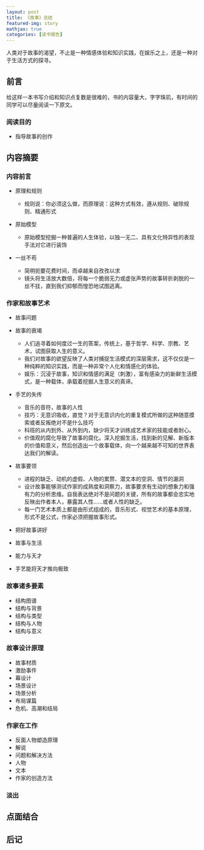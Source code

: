 ```yaml
---
layout: post
title: 《故事》总结
featured-img: story
mathjax: true
categories: [读书报告]
---
```


人类对于故事的渴望，不止是一种情感体验和知识实践，在娱乐之上，还是一种对于生活方式的探寻。

<!--more-->

<!-- # 故事 -->

## 前言

给这样一本书写介绍和知识点复数是很难的，书的内容量大，字字珠玑，有时间的同学可以尽量阅读一下原文。


### 阅读目的

- 指导故事的创作


## 内容摘要


### 内容前言

- 原理和规则

  - 规则说：你必须这么做，而原理说：这种方式有效，遵从规则、破除规则、精通形式

- 原始模型

  - 原始模型挖掘一种普遍的人生体验，以独一无二、具有文化特异性的表现手法对它进行装饰

- 一丝不苟

  - 简明扼要花费时间，而卓越来自孜孜以求
  - 镜头将生活放大数倍，将每一个脆弱无力或虚张声势的故事转折剥脱的一丝不挂，直到我们抑郁而惶恐地试图逃离。


### 作家和故事艺术

- 故事问题

- 故事的衰竭

  - 人们追寻着如何度过一生的答案，传统上，基于哲学、科学、宗教、艺术，试图获取人生的意义。
  - 我们对故事的欲望反映了人类对捕捉生活模式的深层需求，这不仅仅是一种纯粹的知识实践，而是一种非常个人化和情感化的体验。
  - 娱乐：沉浸于故事，知识和情感的满足（刺激），富有感染力的新鲜生活模式，是一种载体，承载着挖掘人生意义的真谛。

- 手艺的失传

  - 音乐的音符，故事的人性
  - 技巧：无意识吸收，直觉？对于无意识内化的重复模式所做的这种随意摸索或者反叛绝对不是什么技巧
  - 科班的从内到外、从外到内，缺少将天才训练成艺术家的技能或者耐心。
  - 价值观的腐化导致了故事的腐化。深入挖掘生活，找到新的见解、新版本的价值和意义，然后创造出一个故事载体，向一个越来越不可知的世界表达我们的解读。

- 故事要领

  - 进程的缺乏、动机的虚假、人物的累赘、潜文本的空洞、情节的漏洞
  - 设计故事能够测试作家的成熟度和洞察力，故事要求有生动的想象力和强有力的分析思维。自我表达绝对不是问题的关键，所有的故事都会忠实地反映出作者本人，暴露其人性……或者人性的缺乏。
  - 每一门艺术本质上都是由形式组成的，音乐形式、视觉艺术的基本原理，形式不是公式，作家必须把握故事形式。

- 把好故事讲好
- 故事与生活
- 能力与天才
- 手艺能将天才推向极致


### 故事诸多要素

- 结构图谱
- 结构与背景
- 结构与类型
- 结构与人物
- 结构与意义


### 故事设计原理

- 故事材质
- 激励事件
- 幕设计
- 场景设计
- 场景分析
- 布局谋篇
- 危机、高潮和结局


### 作家在工作

- 反面人物塑造原理
- 解说
- 问题和解决方法
- 人物
- 文本
- 作家的创造方法


### 淡出


## 点面结合


## 后记
